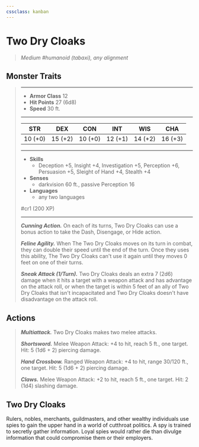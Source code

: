 ```yaml
---
cssclass: kanban
---
```


# Two Dry Cloaks
>*Medium #humanoid (tabaxi), any alignment*
## Monster Traits
>___
>- **Armor Class** 12
>- **Hit Points** 27 (6d8)
>- **Speed** 30 ft.
>___
>|STR|DEX|CON|INT|WIS|CHA|
>|:---:|:---:|:---:|:---:|:---:|:---:|
>|10 (+0)|15 (+2)|10 (+0)|12 (+1)|14 (+2)|16 (+3)|
>___
>- **Skills**
>	 - Deception +5, Insight +4, Investigation +5, Perception +6, Persuasion +5, Sleight of Hand +4, Stealth +4
>- **Senses**
>	 - darkvision 60 ft., passive Perception 16
>- **Languages**
>	 - any two languages
>
> #cr1 (200 XP)
>___
>***Cunning Action.*** On each of its turns, Two Dry Cloaks can use a bonus action to take the Dash, Disengage, or Hide action.  
>
>***Feline Agility.*** When The Two Dry Cloaks moves on its turn in combat, they can double their speed until the end of the turn. Once they uses this ability, The Two Dry Cloaks can't use it again until they moves 0 feet on one of their turns.  
>
>***Sneak Attack (1/Turn).*** Two Dry Cloaks deals an extra 7 (2d6) damage when it hits a target with a weapon attack and has advantage on the attack roll, or when the target is within 5 feet of an ally of Two Dry Cloaks that isn't incapacitated and Two Dry Cloaks doesn't have disadvantage on the attack roll.  
>
## Actions
>***Multiattack.*** Two Dry Cloaks makes two melee attacks.  
>
>***Shortsword.*** Melee Weapon Attack: +4 to hit, reach 5 ft., one target. Hit: 5 (1d6 + 2) piercing damage.  
>
>***Hand Crossbow.*** Ranged Weapon Attack: +4 to hit, range 30/120 ft., one target. Hit: 5 (1d6 + 2) piercing damage.  
>
>***Claws.*** Melee Weapon Attack: +2 to hit, reach 5 ft., one target. Hit: 2 (1d4) slashing damage.
## Two Dry Cloaks
Rulers, nobles, merchants, guildmasters, and other wealthy individuals use spies to gain the upper hand in a world of cutthroat politics. A spy is trained to secretly gather information. Loyal spies would rather die than divulge information that could compromise them or their employers.